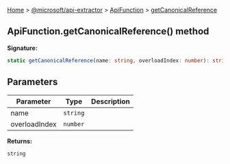 [Home](./index) &gt; [@microsoft/api-extractor](./api-extractor.md) &gt; [ApiFunction](./api-extractor.apifunction.md) &gt; [getCanonicalReference](./api-extractor.apifunction.getcanonicalreference.md)

## ApiFunction.getCanonicalReference() method

<b>Signature:</b>

```typescript
static getCanonicalReference(name: string, overloadIndex: number): string;
```

## Parameters

|  Parameter | Type | Description |
|  --- | --- | --- |
|  name | `string` |  |
|  overloadIndex | `number` |  |

<b>Returns:</b>

`string`

